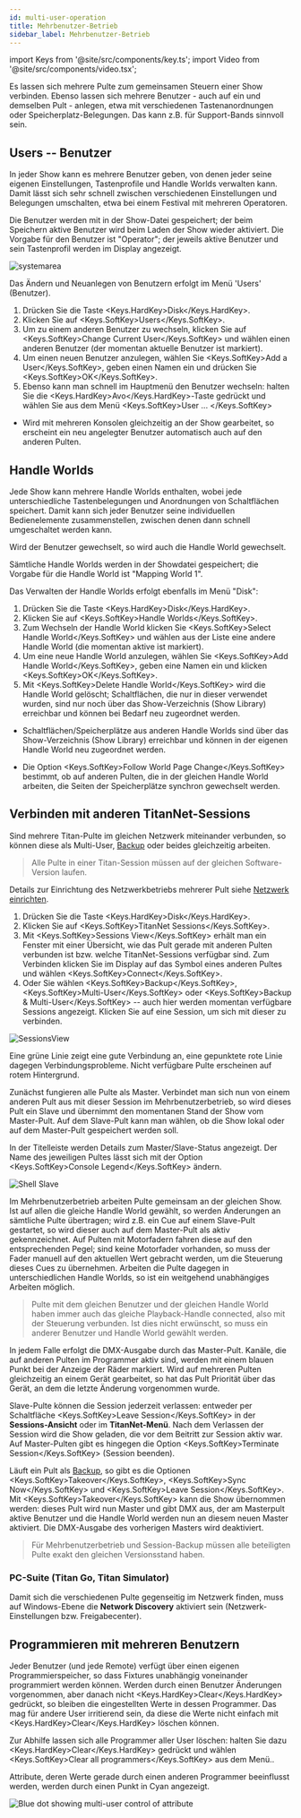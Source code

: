 ```yaml
---
id: multi-user-operation
title: Mehrbenutzer-Betrieb
sidebar_label: Mehrbenutzer-Betrieb
---
```


import Keys from '@site/src/components/key.ts';
import Video from '@site/src/components/video.tsx';

Es lassen sich mehrere Pulte zum gemeinsamen Steuern einer Show
verbinden. Ebenso lassen sich mehrere Benutzer - auch auf ein und
demselben Pult - anlegen, etwa mit verschiedenen Tastenanordnungen oder
Speicherplatz-Belegungen. Das kann z.B. für Support-Bands sinnvoll sein.

## Users -- Benutzer

In jeder Show kann es mehrere Benutzer geben, von denen jeder seine
eigenen Einstellungen, Tastenprofile und Handle Worlds verwalten kann.
Damit lässt sich sehr schnell zwischen verschiedenen Einstellungen und
Belegungen umschalten, etwa bei einem Festival mit mehreren Operatoren.

Die Benutzer werden mit in der Show-Datei gespeichert; der beim
Speichern aktive Benutzer wird beim Laden der Show wieder aktiviert. Die
Vorgabe für den Benutzer ist "Operator"; der jeweils aktive Benutzer und
sein Tastenprofil werden im Display angezeigt.

![systemarea](/docs/images/System-Area.png)

Das Ändern und Neuanlegen von Benutzern erfolgt im Menü 'Users'
(Benutzer).

1.  Drücken Sie die Taste <Keys.HardKey>Disk</Keys.HardKey>.
2.  Klicken Sie auf <Keys.SoftKey>Users</Keys.SoftKey>.
3.  Um zu einem anderen Benutzer zu wechseln, klicken Sie 
auf <Keys.SoftKey>Change Current User</Keys.SoftKey> und wählen einen anderen 
Benutzer (der momentan aktuelle Benutzer ist markiert).
4.  Um einen neuen Benutzer anzulegen, wählen Sie <Keys.SoftKey>Add a User</Keys.SoftKey>, geben
einen Namen ein und drücken Sie <Keys.SoftKey>OK</Keys.SoftKey>.
5.  Ebenso kann man schnell im Hauptmenü den Benutzer wechseln: halten
Sie die <Keys.HardKey>Avo</Keys.HardKey>-Taste gedrückt und wählen Sie aus dem Menü <Keys.SoftKey>User ... </Keys.SoftKey>

-   Wird mit mehreren Konsolen gleichzeitig an der Show gearbeitet, so
    erscheint ein neu angelegter Benutzer automatisch auch auf den
    anderen Pulten.

## Handle Worlds

Jede Show kann mehrere Handle Worlds enthalten, wobei jede
unterschiedliche Tastenbelegungen und Anordnungen von Schaltflächen
speichert. Damit kann sich jeder Benutzer seine individuellen
Bedienelemente zusammenstellen, zwischen denen dann schnell umgeschaltet
werden kann.

Wird der Benutzer gewechselt, so wird auch die Handle World gewechselt.

Sämtliche Handle Worlds werden in der Showdatei gespeichert; die Vorgabe
für die Handle World ist "Mapping World 1".

Das Verwalten der Handle Worlds erfolgt ebenfalls im Menü "Disk":

1.  Drücken Sie die Taste <Keys.HardKey>Disk</Keys.HardKey>.
2.  Klicken Sie auf <Keys.SoftKey>Handle Worlds</Keys.SoftKey>.
3.  Zum Wechseln der Handle World klicken Sie <Keys.SoftKey>Select Handle World</Keys.SoftKey>
und wählen aus der Liste eine andere Handle World (die momentan aktive ist markiert).
4.  Um eine neue Handle World anzulegen, wählen Sie <Keys.SoftKey>Add Handle World</Keys.SoftKey>, 
geben eine Namen ein und klicken <Keys.SoftKey>OK</Keys.SoftKey>.
5.  Mit <Keys.SoftKey>Delete Handle World</Keys.SoftKey> wird die Handle World gelöscht;
Schaltflächen, die nur in dieser verwendet wurden, sind nur noch über
das Show-Verzeichnis (Show Library) erreichbar und können bei Bedarf neu
zugeordnet werden.

-   Schaltflächen/Speicherplätze aus anderen Handle Worlds sind über das
    Show-Verzeichnis (Show Library) erreichbar und können in der eigenen
    Handle World neu zugeordnet werden.

-   Die Option <Keys.SoftKey>Follow World Page Change</Keys.SoftKey> bestimmt, ob auf anderen
    Pulten, die in der gleichen Handle World arbeiten, die Seiten der
    Speicherplätze synchron gewechselt werden.

## Verbinden mit anderen TitanNet-Sessions

Sind mehrere Titan-Pulte im gleichen Netzwerk miteinander
verbunden, so können diese als Multi-User, [Backup](../running-the-show/linking-consoles-for-multi-user-or-backup.md#pulte-für-den-backup-betrieb-einrichten) oder beides
gleichzeitig arbeiten.

> Alle Pulte in einer Titan-Session müssen auf der gleichen Software-Version laufen.

Details zur Einrichtung des Netzwerkbetriebs mehrerer Pult siehe
[Netzwerk einrichten](../networking.md).

1.  Drücken Sie die Taste <Keys.HardKey>Disk</Keys.HardKey>.
2.  Klicken Sie auf <Keys.SoftKey>TitanNet Sessions</Keys.SoftKey>.
3.  Mit <Keys.SoftKey>Sessions View</Keys.SoftKey> erhält man ein Fenster mit einer Übersicht,
wie das Pult gerade mit anderen Pulten verbunden ist bzw. welche
TitanNet-Sessions verfügbar sind. Zum Verbinden klicken Sie im Display
auf das Symbol eines anderen Pultes und wählen <Keys.SoftKey>Connect</Keys.SoftKey>.
4.  Oder Sie wählen <Keys.SoftKey>Backup</Keys.SoftKey>, <Keys.SoftKey>Multi-User</Keys.SoftKey> 
oder <Keys.SoftKey>Backup & Multi-User</Keys.SoftKey> -- auch hier werden momentan verfügbare Sessions angezeigt.
Klicken Sie auf eine Session, um sich mit dieser zu verbinden.

![SessionsView](/docs/images/SessionsView.png)

Eine grüne Linie zeigt eine gute Verbindung an, eine gepunktete rote
Linie dagegen Verbindungsprobleme. Nicht verfügbare Pulte erscheinen
auf rotem Hintergrund.

Zunächst fungieren alle Pulte als Master. Verbindet man sich nun von
einem anderen Pult aus mit dieser Session im Mehrbenutzerbetrieb, so
wird dieses Pult ein Slave und übernimmt den momentanen Stand der
Show vom Master-Pult. Auf dem Slave-Pult kann man wählen, ob die
Show lokal oder auf dem Master-Pult gespeichert werden soll.

In der Titelleiste werden Details zum Master/Slave-Status angezeigt.
Der Name des jeweiligen Pultes lässt sich mit der Option <Keys.SoftKey>Console Legend</Keys.SoftKey> ändern.

![Shell Slave](/docs/images/Shell-Slave.png)

Im Mehrbenutzerbetrieb arbeiten Pulte gemeinsam an der gleichen Show.
Ist auf allen die gleiche Handle World gewählt, so werden Änderungen an
sämtliche Pulte übertragen; wird z.B. ein Cue auf einem Slave-Pult
gestartet, so wird dieser auch auf dem Master-Pult als aktiv
gekennzeichnet. Auf Pulten mit Motorfadern fahren diese auf den
entsprechenden Pegel; sind keine Motorfader vorhanden, so muss der Fader
manuell auf den aktuellen Wert gebracht werden, um die Steuerung dieses
Cues zu übernehmen. Arbeiten die Pulte dagegen in unterschiedlichen
Handle Worlds, so ist ein weitgehend unabhängiges Arbeiten möglich.

> Pulte mit dem gleichen Benutzer und der gleichen Handle World haben immer auch das gleiche Playback-Handle connected, also mit der Steuerung verbunden. Ist dies nicht erwünscht, so muss ein anderer Benutzer und Handle World gewählt werden.

In jedem Falle erfolgt die DMX-Ausgabe durch das Master-Pult. Kanäle,
die auf anderen Pulten im Programmer aktiv sind, werden mit einem blauen
Punkt bei der Anzeige der Räder markiert. Wird auf mehreren Pulten
gleichzeitig an einem Gerät gearbeitet, so hat das Pult Priorität über
das Gerät, an dem die letzte Änderung vorgenommen wurde.

Slave-Pulte können die Session jederzeit verlassen: entweder per
Schaltfläche <Keys.SoftKey>Leave Session</Keys.SoftKey> in der **Sessions-Ansicht** oder im
**TitanNet-Menü**. Nach dem Verlassen der Session wird die Show geladen, die
vor dem Beitritt zur Session aktiv war. Auf Master-Pulten gibt es
hingegen die Option <Keys.SoftKey>Terminate Session</Keys.SoftKey> (Session beenden).

Läuft ein Pult als [Backup](../running-the-show/linking-consoles-for-multi-user-or-backup.md#pulte-für-den-backup-betrieb-einrichten), 
so gibt es die Optionen <Keys.SoftKey>Takeover</Keys.SoftKey>, <Keys.SoftKey>Sync Now</Keys.SoftKey> 
und <Keys.SoftKey>Leave Session</Keys.SoftKey>. Mit <Keys.SoftKey>Takeover</Keys.SoftKey> kann die Show übernommen
werden: dieses Pult wird nun Master und gibt DMX aus, der am Masterpult
aktive Benutzer und die Handle World werden nun an diesem neuen Master
aktiviert. Die DMX-Ausgabe des vorherigen Masters wird deaktiviert.

> Für Mehrbenutzerbetrieb und Session-Backup müssen alle beteiligten 
  Pulte exakt den gleichen Versionsstand haben.

### PC-Suite (Titan Go, Titan Simulator)

Damit sich die verschiedenen Pulte gegenseitig im Netzwerk finden, muss auf Windows-Ebene die **Network Discovery** aktiviert sein (Netzwerk-Einstellungen bzw. Freigabecenter).

## Programmieren mit mehreren Benutzern

Jeder Benutzer (und jede Remote) verfügt über einen eigenen Programmierspeicher,
so dass Fixtures unabhängig voneinander programmiert werden können. Werden durch einen Benutzer 
Änderungen vorgenommen, aber danach nicht <Keys.HardKey>Clear</Keys.HardKey> gedrückt, so bleiben 
die eingestellten Werte in dessen Programmer. Das mag für andere User irritierend sein, da diese die Werte nicht 
einfach mit <Keys.HardKey>Clear</Keys.HardKey> löschen können. 

Zur Abhilfe lassen sich alle Programmer aller User löschen: halten Sie dazu <Keys.HardKey>Clear</Keys.HardKey> gedrückt 
und wählen <Keys.SoftKey>Clear all programmers</Keys.SoftKey> aus dem Menü..
 
Attribute, deren Werte gerade durch einen anderen Programmer beeinflusst werden, werden durch einen Punkt in Cyan angezeigt.

![Blue dot showing multi-user control of attribute](/docs/images/Wheel-Other-Programmer.png)
